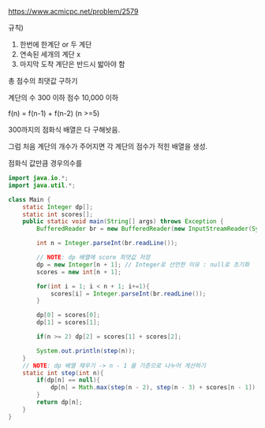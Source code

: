 https://www.acmicpc.net/problem/2579

규칙) 
1. 한번에 한계단 or 두 계단
2. 연속된 세개의 계단 x 
3. 마지막 도착 계단은 반드시 밟아야 함

총 점수의 최댓값 구하기


계단의 수 300 이하
점수 10,000 이하

f(n) = f(n-1) + f(n-2)  (n >=5)

300까지의 점화식 배열은 다 구해놧음. 

그럼 처음 계단의 개수가 주어지면 
각 계단의 점수가 적힌 배열을 생성.

점화식 값만큼 경우의수를 
```java
import java.io.*;
import java.util.*;

class Main {
    static Integer dp[];
    static int scores[];
    public static void main(String[] args) throws Exception {
        BufferedReader br = new BufferedReader(new InputStreamReader(System.in));

        int n = Integer.parseInt(br.readLine());

        // NOTE: dp 배열에 score 최댓값 저장
        dp = new Integer[n + 1]; // Integer로 선언한 이유 : null로 초기화
        scores = new int[n + 1];

        for(int i = 1; i < n + 1; i+=1){
            scores[i] = Integer.parseInt(br.readLine());
        }

        dp[0] = scores[0];
        dp[1] = scores[1];

        if(n >= 2) dp[2] = scores[1] + scores[2];

        System.out.println(step(n));
    }
    // NOTE: dp 배열 채우기 -> n - 1 을 기준으로 나누어 계산하기
    static int step(int n){
        if(dp[n] == null){
            dp[n] = Math.max(step(n - 2), step(n - 3) + scores[n - 1]) + scores[n];
        }
        return dp[n];
    }
}
```
